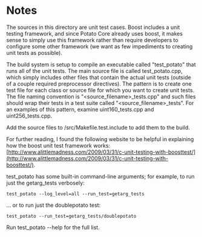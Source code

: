 # Notes
The sources in this directory are unit test cases.  Boost includes a
unit testing framework, and since Potato Core already uses boost, it makes
sense to simply use this framework rather than require developers to
configure some other framework (we want as few impediments to creating
unit tests as possible).

The build system is setup to compile an executable called "test_potato"
that runs all of the unit tests.  The main source file is called
test_potato.cpp, which simply includes other files that contain the
actual unit tests (outside of a couple required preprocessor
directives).  The pattern is to create one test file for each class or
source file for which you want to create unit tests.  The file naming
convention is "<source_filename>_tests.cpp" and such files should wrap
their tests in a test suite called "<source_filename>_tests".  For an
examples of this pattern, examine uint160_tests.cpp and
uint256_tests.cpp.

Add the source files to /src/Makefile.test.include to add them to the build.

For further reading, I found the following website to be helpful in
explaining how the boost unit test framework works:
[http://www.alittlemadness.com/2009/03/31/c-unit-testing-with-boosttest/](http://www.alittlemadness.com/2009/03/31/c-unit-testing-with-boosttest/).

test_potato has some built-in command-line arguments; for
example, to run just the getarg_tests verbosely:

    test_potato --log_level=all --run_test=getarg_tests

... or to run just the doublepotato test:

    test_potato --run_test=getarg_tests/doublepotato

Run  test_potato --help   for the full list.


